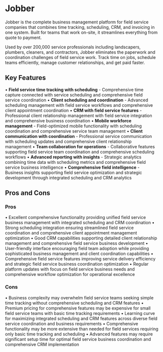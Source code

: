 # Jobber

Jobber is the complete business management platform for field service companies that combines time tracking, scheduling, CRM, and invoicing in one system. Built for teams that work on-site, it streamlines everything from quote to payment.

Used by over 200,000 service professionals including landscapers, plumbers, cleaners, and contractors, Jobber eliminates the paperwork and coordination challenges of field service work. Track time on jobs, schedule teams efficiently, manage customer relationships, and get paid faster.

## Key Features

• **Field service time tracking with scheduling** - Comprehensive time capture connected with service scheduling and comprehensive field service coordination
• **Client scheduling and coordination** - Advanced scheduling management with field service workflows and comprehensive client appointment coordination
• **CRM with field service features** - Professional client relationship management with field service integration and comprehensive business coordination
• **Mobile workforce management** - Field-optimized mobile functionality with scheduling coordination and comprehensive service team management
• **Client communication with coordination** - Professional service communication with scheduling updates and comprehensive client relationship management
• **Team collaboration for operations** - Collaborative features supporting field service team coordination and comprehensive scheduling workflows
• **Advanced reporting with insights** - Strategic analytics combining time data with scheduling metrics and comprehensive field service business intelligence
• **Comprehensive field intelligence** - Business insights supporting field service optimization and strategic development through integrated scheduling and CRM analytics

## Pros and Cons

### Pros
• Excellent comprehensive functionality providing unified field service business management with integrated scheduling and CRM coordination
• Strong scheduling integration ensuring streamlined field service coordination and comprehensive client appointment management optimization
• Good CRM capabilities supporting detailed client relationship management and comprehensive field service business development
• User-friendly interface encouraging field team adoption while providing sophisticated business management and client coordination capabilities
• Comprehensive field service features improving service delivery efficiency and strategic field service business coordination optimization
• Regular platform updates with focus on field service business needs and comprehensive workflow optimization for operational excellence

### Cons
• Business complexity may overwhelm field service teams seeking simple time tracking without comprehensive scheduling and CRM features
• Premium pricing for comprehensive features may be expensive for small field service teams with basic time tracking requirements
• Learning curve for maximizing integrated scheduling and CRM features across diverse field service coordination and business requirements
• Comprehensive functionality may be more extensive than needed for field services requiring only basic time tracking and scheduling
• Advanced features may require significant setup time for optimal field service business coordination and comprehensive CRM implementation
